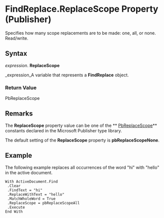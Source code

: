 
# FindReplace.ReplaceScope Property (Publisher)

Specifies how many scope replacements are to be made: one, all, or none. Read/write.


## Syntax

 _expression_. **ReplaceScope**

 _expression_A variable that represents a  **FindReplace** object.


### Return Value

PbReplaceScope


## Remarks

The  **ReplaceScope** property value can be one of the ** [PbReplaceScope](17c0eb7e-9572-40cf-843b-451ef6c1fb93.md)** constants declared in the Microsoft Publisher type library.

The default setting of the  **ReplaceScope** property is **pbReplaceScopeNone**.


## Example

The following example replaces all occurrences of the word "hi" with "hello" in the active document.


```
With ActiveDocument.Find 
 .Clear 
 .FindText = "hi" 
 .ReplaceWithText = "hello" 
 .MatchWholeWord = True 
 .ReplaceScope = pbReplaceScopeAll 
 .Execute 
End With
```


